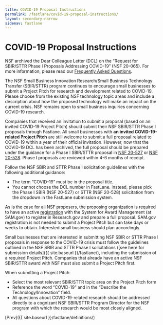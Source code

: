 ```yaml
---
title: COVID-19 Proposal Instructions
permalink: /fastlane/covid-19-proposal-instructions/
layout: secondary-narrow
sidenav: fastlane
---
```


# COVID-19 Proposal Instructions

NSF archived the Dear Colleague Letter (DCL) on the “Request for SBIR/STTR Phase I Proposals Addressing COVID-19” (NSF 20-065). For more information, please read our [Frequently Asked Questions](https://www.nsf.gov/pubs/2020/nsf20093/nsf20093.jsp).

The NSF Small Business Innovation Research/Small Business Technology Transfer (SBIR/STTR) program continues to encourage small businesses to submit a Project Pitch for research and development related to COVID-19. Please choose from the existing NSF technology topic areas and include a description about how the proposed technology will make an impact on the current crisis. NSF remains open to small business inquiries concerning COVID-19 research.

Companies that received an invitation to submit a proposal (based on an invited COVID-19 Project Pitch) should submit their NSF SBIR/STTR Phase I proposals through Fastlane. All small businesses with **an invited COVID-19-related Project Pitch** are still welcome to submit a full proposal related to COVID-19 within a year of their official invitation. However, now that the COVID-19 DCL has been archived, the full proposal should be prepared under the  guidance for a Phase I SBIR/STTR proposal in [NSF 20-527](https://www.nsf.gov/pubs/2020/nsf20527/nsf20527.htm) or [NSF 20-528](https://www.nsf.gov/pubs/2020/nsf20528/nsf20528.htm).  Phase I proposals are reviewed within 4-6 months of receipt.

Follow the NSF SBIR and STTR Phase I solicitation guidelines with the following additional guidance:

* The term “COVID-19” must be in the proposal title.
* You cannot choose the DCL number in FastLane. Instead, please pick the Phase I SBIR (NSF 20-527) or STTR (NSF 20-528) solicitation from the dropdown in the FastLane submission system. 

As is the case for all NSF proposers, the proposing organization is required to have an active [registration]({{site.baseurl}}/fastlane/registrations/) with the System for Award Management (at SAM.gov) to register in Research.gov and prepare a full proposal. SAM.gov registration is not needed to submit a Project Pitch but can take days or weeks to obtain. Interested small business should plan accordingly.

Small businesses that are interested in submitting NSF SBIR or STTR Phase I proposals in response to the COVID-19 crisis must follow the guidelines outlined in the NSF SBIR and STTR Phase I solicitations ([see here for submission details]({{ site.baseurl }}/fastlane/), including the submission of a required Project Pitch. Companies that already have an active NSF SBIR/STTR award with NSF must also submit a Project Pitch first.

When submitting a Project Pitch:
* Select the most relevant SBIR/STTR topic area on the Project Pitch form
* Reference the word “COVID-19” and in the “Describe the Technology/Innovation” field.
* All questions about COVID-19-related research should be addressed directly to a cognizant NSF SBIR/STTR Program Director for the NSF program with which the research would be most closely aligned.

[Prev]({{ site.baseurl }}/fastlane/definitions/)
